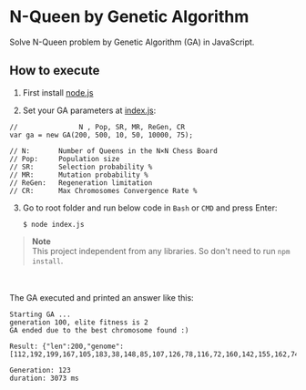 # N-Queen by Genetic Algorithm
Solve N-Queen problem by Genetic Algorithm (GA) in JavaScript.

## How to execute
1. First install [node.js](https://nodejs.org/en/)

2. Set your GA parameters at [index.js](https://github.com/bezzad/N-Queen-GA/blob/master/index.js):
```
//               N , Pop, SR, MR, ReGen, CR
var ga = new GA(200, 500, 10, 50, 10000, 75);

// N:       Number of Queens in the N×N Chess Board
// Pop:     Population size
// SR:      Selection probability %
// MR:      Mutation probability %
// ReGen:   Regeneration limitation
// CR:      Max Chromosomes Convergence Rate % 
```

3. Go to root folder and run below code in `Bash` or `CMD` and press Enter: <br>
    ```
    $ node index.js
    ```

>**Note**   
 This project independent from any libraries. So don't need to run `npm install`.
 
<br/><br/>
The GA executed and printed an answer like this:
```
Starting GA ...
generation 100, elite fitness is 2
GA ended due to the best chromosome found :)

Result: {"len":200,"genome":[112,192,199,167,105,183,38,148,85,107,126,78,116,72,160,142,155,162,74,41,49,10,177,137,4,128,80,140,123,59,181,24,120,169,110,13,197,98,81,62,125,96,91,163,90,84,79,75,132,196,9,19,102,67,164,63,48,69,45,193,36,70,46,134,95,130,106,44,157,150,170,119,117,184,1,154,86,17,180,113,30,43,188,143,7,28,173,20,26,194,56,32,175,76,190,153,178,159,2,191,115,187,83,97,64,58,35,89,39,100,5,168,165,131,152,23,189,0,3,182,186,37,141,195,18,172,6,29,21,136,77,8,149,12,60,47,14,73,138,27,114,93,33,179,99,82,103,65,55,176,146,156,34,122,144,118,61,71,133,57,127,147,51,88,108,22,42,16,171,68,11,166,185,129,94,124,174,109,151,101,50,135,121,111,52,54,92,145,158,104,161,139,31,53,66,87,198,25,40,15],"fitness":0}

Generation: 123
duration: 3073 ms
```


